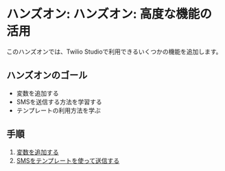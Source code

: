 # ハンズオン: ハンズオン: 高度な機能の活用

このハンズオンでは、Twilio Studioで利用できるいくつかの機能を追加します。

## ハンズオンのゴール
- 変数を追加する
- SMSを送信する方法を学習する
- テンプレートの利用方法を学ぶ


## 手順
1. [変数を追加する](01-Add-Variables.md)
2. [SMSをテンプレートを使って送信する](02-Use-SMS-Template.md)
